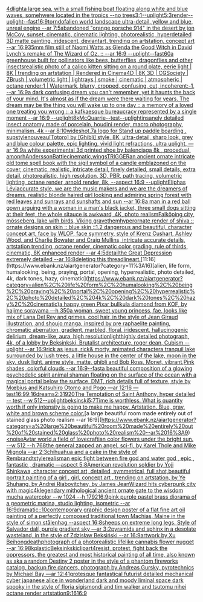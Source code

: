 [4d](https://www.ebank.nz/aiartgenerator?category=4d)[light](https://www.ebank.nz/aiartgenerator?category=light)[a large sea, with a small fishing boat floating along white and blue waves, somehwere located in the tropics --no trees](https://www.ebank.nz/aiartgenerator?category=a%20large%20sea%2C%20with%20a%20small%20fishing%20boat%20floating%20along%20white%20and%20blue%20waves%2C%20somehwere%20located%20in%20the%20tropics%20--no%20trees)[3:1](https://www.ebank.nz/aiartgenerator?category=3%3A1)[--uplight](https://www.ebank.nz/aiartgenerator?category=--uplight)[5:3](https://www.ebank.nz/aiartgenerator?category=5%3A3)[render](https://www.ebank.nz/aiartgenerator?category=render)[--uplight](https://www.ebank.nz/aiartgenerator?category=--uplight)[--fast](https://www.ebank.nz/aiartgenerator?category=--fast)[16:9](https://www.ebank.nz/aiartgenerator?category=16%3A9)[torn](https://www.ebank.nz/aiartgenerator?category=torn)[dof](https://www.ebank.nz/aiartgenerator?category=dof)[alien world landscape ultra-detail, yellow and blue, unreal engine --ar 7:5](https://www.ebank.nz/aiartgenerator?category=alien%20world%20landscape%20ultra-detail%2C%20yellow%20and%20blue%2C%20unreal%20engine%20--ar%207%3A5)[abandoned "orange porsche 914" in the desert by jon McCoy, sunset, cinematic, cinematic lighting, photorealistic, hyperdetailed 3D matte painting, iridescent, deviantart, trending on artstation, concept art --ar 16:9](https://www.ebank.nz/aiartgenerator?category=abandoned%20%22orange%20porsche%20914%22%20in%20the%20desert%20by%20jon%20McCoy%2C%20sunset%2C%20cinematic%2C%20cinematic%20lighting%2C%20photorealistic%2C%20hyperdetailed%203D%20matte%20painting%2C%20iridescent%2C%20deviantart%2C%20trending%20on%20artstation%2C%20concept%20art%20--ar%2016%3A9)[35mm film still of Naomi Watts as Glenda the Good Witch in David Lynch's remake of The Wizard of Oz. :: --ar 16:9 --uplight](https://www.ebank.nz/aiartgenerator?category=35mm%20film%20still%20of%20Naomi%20Watts%20as%20Glenda%20the%20Good%20Witch%20in%20David%20Lynch%27s%20remake%20of%20The%20Wizard%20of%20Oz.%20%3A%3A%20--ar%2016%3A9%20--uplight)[--fast](https://www.ebank.nz/aiartgenerator?category=--fast)[60](https://www.ebank.nz/aiartgenerator?category=60)[a greenhouse built for pollinators like bees, butterflies, dragonflies and other insects](https://www.ebank.nz/aiartgenerator?category=a%20greenhouse%20built%20for%20pollinators%20like%20bees%2C%20butterflies%2C%20dragonflies%20and%20other%20insects)[realistic photo of a calico kitten sitting on a round plate, eerie light | 8K | trending on artstation | Rendered in Cinema4D | 8K 3D | CGSociety | ZBrush | volumetric light | lightrays | smoke | cinematic | atmospheric | octane render:1 | Watermark, blurry, cropped, confusing, cut, incoherent:-1, --ar 16:9](https://www.ebank.nz/aiartgenerator?category=realistic%20photo%20of%20a%20calico%20kitten%20sitting%20on%20a%20round%20plate%2C%20eerie%20light%20%7C%208K%20%7C%20trending%20on%20artstation%20%7C%20Rendered%20in%20Cinema4D%20%7C%208K%203D%20%7C%20CGSociety%20%7C%20ZBrush%20%7C%20volumetric%20light%20%7C%20lightrays%20%7C%20smoke%20%7C%20cinematic%20%7C%20atmospheric%20%7C%20octane%20render%3A1%20%7C%20Watermark%2C%20blurry%2C%20cropped%2C%20confusing%2C%20cut%2C%20incoherent%3A-1%2C%20--ar%2016%3A9)[a dark confusing dream you can't remember, yet it haunts the back of your mind. It's almost as if the dream were there waiting for years. The dream may be the thing you will wake up to one day :: a memory of a loved one treating you wrong :: a kafkaesque bureaucracy represented by a single moment --ar 16:9 --uplight](https://www.ebank.nz/aiartgenerator?category=a%20dark%20confusing%20dream%20you%20can%27t%20remember%2C%20yet%20it%20haunts%20the%20back%20of%20your%20mind.%20It%27s%20almost%20as%20if%20the%20dream%20were%20there%20waiting%20for%20years.%20The%20dream%20may%20be%20the%20thing%20you%20will%20wake%20up%20to%20one%20day%20%3A%3A%20a%20memory%20of%20a%20loved%20one%20treating%20you%20wrong%20%3A%3A%20a%20kafkaesque%20bureaucracy%20represented%20by%20a%20single%20moment%20--ar%2016%3A9%20--uplight)[8k](https://www.ebank.nz/aiartgenerator?category=8k)[McQuarrie](https://www.ebank.nz/aiartgenerator?category=McQuarrie)[--test](https://www.ebank.nz/aiartgenerator?category=--test)[--uplight](https://www.ebank.nz/aiartgenerator?category=--uplight)[insanely detailed insect anatomy made of porcelain, houdini render, macro photography,  minimalism, 4k --ar 8:10](https://www.ebank.nz/aiartgenerator?category=insanely%20detailed%20insect%20anatomy%20made%20of%20porcelain%2C%20houdini%20render%2C%20macro%20photography%2C%20%20minimalism%2C%204k%20--ar%208%3A10)[wideshot](https://www.ebank.nz/aiartgenerator?category=wideshot)[.7](https://www.ebank.nz/aiartgenerator?category=.7)[a logo for Stand up paddle boarding , sup](https://www.ebank.nz/aiartgenerator?category=a%20logo%20for%20Stand%20up%20paddle%20boarding%20%2C%20sup)[style](https://www.ebank.nz/aiartgenerator?category=style)[nouveau](https://www.ebank.nz/aiartgenerator?category=nouveau)[[Totoro] by [Ghibli] style, 8K, ultra-detail, sharp look, grey and blue colour palette, epic lighting, vivid light refractions, ultra uplight, —ar 16:9](https://www.ebank.nz/aiartgenerator?category=%5BTotoro%5D%20by%20%5BGhibli%5D%20style%2C%208K%2C%20ultra-detail%2C%20sharp%20look%2C%20grey%20and%20blue%20colour%20palette%2C%20epic%20lighting%2C%20vivid%20light%20refractions%2C%20ultra%20uplight%2C%20%E2%80%94ar%2016%3A9)[a white experimental 3d printed shoe by balenciaga 8k , procedual, amoprh](https://www.ebank.nz/aiartgenerator?category=a%20white%20experimental%203d%20printed%20shoe%20by%20balenciaga%208k%20%2C%20procedual%2C%20amoprh)[Andersson](https://www.ebank.nz/aiartgenerator?category=Andersson)[Battle](https://www.ebank.nz/aiartgenerator?category=Battle)[cinematic,](https://www.ebank.nz/aiartgenerator?category=cinematic%2C)[wings](https://www.ebank.nz/aiartgenerator?category=wings)[TRIGGER](https://www.ebank.nz/aiartgenerator?category=TRIGGER)[an ancient ornate intricate old tome spell book with the sigil symbol of a candle emblazoned on the cover, cinematic, realistic, intricate detail, finely detailed, small details, extra detail, photorealistic, high resolution, 3D, PBR, path tracing, volumetric lighting, octane render, arnold render, 8k,  --aspect 16:9 --uplight](https://www.ebank.nz/aiartgenerator?category=an%20ancient%20ornate%20intricate%20old%20tome%20spell%20book%20with%20the%20sigil%20symbol%20of%20a%20candle%20emblazoned%20on%20the%20cover%2C%20cinematic%2C%20realistic%2C%20intricate%20detail%2C%20finely%20detailed%2C%20small%20details%2C%20extra%20detail%2C%20photorealistic%2C%20high%20resolution%2C%203D%2C%20PBR%2C%20path%20tracing%2C%20volumetric%20lighting%2C%20octane%20render%2C%20arnold%20render%2C%208k%2C%20%20--aspect%2016%3A9%20--uplight)[Eliphas Lévi](https://www.ebank.nz/aiartgenerator?category=Eliphas%20L%C3%A9vi)[accurate style, we are the music makers and we are the dreamers of dreams, realistic blonde haired girl looking and admiring spring forest with red leaves and sunrays and sunshafts and sun --ar 16:8](https://www.ebank.nz/aiartgenerator?category=accurate%20style%2C%20we%20are%20the%20music%20makers%20and%20we%20are%20the%20dreamers%20of%20dreams%2C%20realistic%20blonde%20haired%20girl%20looking%20and%20admiring%20spring%20forest%20with%20red%20leaves%20and%20sunrays%20and%20sunshafts%20and%20sun%20--ar%2016%3A8)[a man in a red ball gown arguing with a woman in a man's black jacket, three small dogs sitting at their feet, the whole sitauce is awkward, 4K, photo realism](https://www.ebank.nz/aiartgenerator?category=a%20man%20in%20a%20red%20ball%20gown%20arguing%20with%20a%20woman%20in%20a%20man%27s%20black%20jacket%2C%20three%20small%20dogs%20sitting%20at%20their%20feet%2C%20the%20whole%20sitauce%20is%20awkward%2C%204K%2C%20photo%20realism)[Falköping city, mösseberg, lake with birds, Viking grave](https://www.ebank.nz/aiartgenerator?category=Falk%C3%B6ping%20city%2C%20m%C3%B6sseberg%2C%20lake%20with%20birds%2C%20Viking%20grave)[them](https://www.ebank.nz/aiartgenerator?category=them)[hyperornate render of shiva :: ornate designs on skin :: blue skin ::1.2 dangerous and beautiful, character concept art, face by WLOP, face symmetry, style of Krenz Cushart, Ashley Wood, and Charlie Bowater and Craig Mullins, intricate accurate details, artstation trending, octane render, cinematic color grading, rule of thirds, cinematic, 8K enhanced render --ar 4:5](https://www.ebank.nz/aiartgenerator?category=hyperornate%20render%20of%20shiva%20%3A%3A%20ornate%20designs%20on%20skin%20%3A%3A%20blue%20skin%20%3A%3A1.2%20dangerous%20and%20beautiful%2C%20character%20concept%20art%2C%20face%20by%20WLOP%2C%20face%20symmetry%2C%20style%20of%20Krenz%20Cushart%2C%20Ashley%20Wood%2C%20and%20Charlie%20Bowater%20and%20Craig%20Mullins%2C%20intricate%20accurate%20details%2C%20artstation%20trending%2C%20octane%20render%2C%20cinematic%20color%20grading%2C%20rule%20of%20thirds%2C%20cinematic%2C%208K%20enhanced%20render%20--ar%204%3A5)[detail](https://www.ebank.nz/aiartgenerator?category=detail)[the Great Depression extremely detailed --ar 16:8](https://www.ebank.nz/aiartgenerator?category=the%20Great%20Depression%20extremely%20detailed%20--ar%2016%3A8)[deleting this thread](https://www.ebank.nz/aiartgenerator?category=deleting%20this%20thread)[lineart.](https://www.ebank.nz/aiartgenerator?category=lineart.)[11:16](https://www.ebank.nz/aiartgenerator?category=11%3A16)[alien, life form, humalooking, being, praying, portal, opening, hyperrealistic, photo detailed, 4k, dark tones, hazy, cinematic](https://www.ebank.nz/aiartgenerator?category=alien%2C%20life%20form%2C%20humalooking%2C%20being%2C%20praying%2C%20portal%2C%20opening%2C%20hyperrealistic%2C%20photo%20detailed%2C%204k%2C%20dark%20tones%2C%20hazy%2C%20cinematic)[a happy green Pixar bull](https://www.ebank.nz/aiartgenerator?category=a%20happy%20green%20Pixar%20bull)[kula diamond from KOF, by hajime sorayama —h 350](https://www.ebank.nz/aiartgenerator?category=kula%20diamond%20from%20KOF%2C%20by%20hajime%20sorayama%20%E2%80%94h%20350)[a woman, sweet young princess, fae, looks like mix of Lana Del Rey and grimes, cool hair, in the style of Jean Giraud illustration, and shoujo manga, inspired by pre raphaelite painting, chromatic aberration, gradient, marbled, floral, iridescent, hallucinogenic delirium, dream-like, aura, high resolution](https://www.ebank.nz/aiartgenerator?category=a%20woman%2C%20sweet%20young%20princess%2C%20fae%2C%20looks%20like%20mix%20of%20Lana%20Del%20Rey%20and%20grimes%2C%20cool%20hair%2C%20in%20the%20style%20of%20Jean%20Giraud%20illustration%2C%20and%20shoujo%20manga%2C%20inspired%20by%20pre%20raphaelite%20painting%2C%20chromatic%20aberration%2C%20gradient%2C%20marbled%2C%20floral%2C%20iridescent%2C%20hallucinogenic%20delirium%2C%20dream-like%2C%20aura%2C%20high%20resolution)[light](https://www.ebank.nz/aiartgenerator?category=light)[highly detailed photograph, 4k, of a lobby by Beksinkski, Brutalist architecture, roger dean, Cubism  --uplight --ar 16:9](https://www.ebank.nz/aiartgenerator?category=highly%20detailed%20photograph%2C%204k%2C%20of%20a%20lobby%20by%20Beksinkski%2C%20Brutalist%20architecture%2C%20roger%20dean%2C%20Cubism%20%20--uplight%20--ar%2016%3A9)[rick as jesus, rick& morty, animated character](https://www.ebank.nz/aiartgenerator?category=rick%20as%20jesus%2C%20rick%26%20morty%2C%20animated%20character)[a tranquil lake surrounded by lush trees, a little house in the center of the lake, moon in the sky, dusk light, anime style, matte, ghibli and Bob Ross, Monet, vibrant,Pink shades, colorful clouds --ar 16:9](https://www.ebank.nz/aiartgenerator?category=a%20tranquil%20lake%20surrounded%20by%20lush%20trees%2C%20a%20little%20house%20in%20the%20center%20of%20the%20lake%2C%20moon%20in%20the%20sky%2C%20dusk%20light%2C%20anime%20style%2C%20matte%2C%20ghibli%20and%20Bob%20Ross%2C%20Monet%2C%20vibrant%2CPink%20shades%2C%20colorful%20clouds%20--ar%2016%3A9)[--fast](https://www.ebank.nz/aiartgenerator?category=--fast)[a beautiful composition of a glowing psychedelic spirit animal shaman floating on the surface of the ocean with a magical portal below the surface, DMT,  rich details full of texture, style by Mœbius and Katsuhiro Otomo and Pogo —ar 12:16 —test](https://www.ebank.nz/aiartgenerator?category=a%20beautiful%20composition%20of%20a%20glowing%20psychedelic%20spirit%20animal%20shaman%20floating%20on%20the%20surface%20of%20the%20ocean%20with%20a%20magical%20portal%20below%20the%20surface%2C%20DMT%2C%20%20rich%20details%20full%20of%20texture%2C%20style%20by%20M%C5%93bius%20and%20Katsuhiro%20Otomo%20and%20Pogo%20%E2%80%94ar%2012%3A16%20%E2%80%94test)[16:9](https://www.ebank.nz/aiartgenerator?category=16%3A9)[9:16](https://www.ebank.nz/aiartgenerator?category=9%3A16)[dreams](https://www.ebank.nz/aiartgenerator?category=dreams)[2:3](https://www.ebank.nz/aiartgenerator?category=2%3A3)[1920](https://www.ebank.nz/aiartgenerator?category=1920)[The Temptation of Saint Anthony, hyper detailed -- test --w 512](https://www.ebank.nz/aiartgenerator?category=The%20Temptation%20of%20Saint%20Anthony%2C%20hyper%20detailed%20--%20test%20--w%20512)[--uplight](https://www.ebank.nz/aiartgenerator?category=--uplight)[beksinski](https://www.ebank.nz/aiartgenerator?category=beksinski)[5:7](https://www.ebank.nz/aiartgenerator?category=5%3A7)[Time is worthless. What is quantity worth if only intensity is going to make me happy. Artstation. Blue, gray, white and brown scheme color.](https://www.ebank.nz/aiartgenerator?category=Time%20is%20worthless.%20What%20is%20quantity%20worth%20if%20only%20intensity%20is%20going%20to%20make%20me%20happy.%20Artstation.%20Blue%2C%20gray%2C%20white%20and%20brown%20scheme%20color.)[a large beautiful room made entirely out of stained glass photo realism --ar 16:9](https://www.ebank.nz/aiartgenerator?category=a%20large%20beautiful%20room%20made%20entirely%20out%20of%20stained%20glass%20photo%20realism%20--ar%2016%3A9)[<noise](https://www.ebank.nz/aiartgenerator?category=%3Cnoise)[Avtar world,a field of lovecraftian color flowers under the bright sun. --w 512 --h 768](https://www.ebank.nz/aiartgenerator?category=Avtar%20world%2Ca%20field%20of%20lovecraftian%20color%20flowers%20under%20the%20bright%20sun.%20--w%20512%20--h%20768)[the general zapped an angel, sci-fi, by Karel Thole and Mike Mignola --ar 2:3](https://www.ebank.nz/aiartgenerator?category=the%20general%20zapped%20an%20angel%2C%20sci-fi%2C%20by%20Karel%20Thole%20and%20Mike%20Mignola%20--ar%202%3A3)[chihuahua and a cake in the style of Rembrandt](https://www.ebank.nz/aiartgenerator?category=chihuahua%20and%20a%20cake%20in%20the%20style%20of%20Rembrandt)[style](https://www.ebank.nz/aiartgenerator?category=style)[realism](https://www.ebank.nz/aiartgenerator?category=realism)[an epic fight between fire god and water god , epic , fantastic , dramatic —aspect 5:8](https://www.ebank.nz/aiartgenerator?category=an%20epic%20fight%20between%20fire%20god%20and%20water%20god%20%2C%20epic%20%2C%20fantastic%20%2C%20dramatic%20%E2%80%94aspect%205%3A8)[American revolution soldier by Yoji Shinkawa, character concept art, detailed, symmetrical, full shot,](https://www.ebank.nz/aiartgenerator?category=American%20revolution%20soldier%20by%20Yoji%20Shinkawa%2C%20character%20concept%20art%2C%20detailed%2C%20symmetrical%2C%20full%20shot%2C)[beautiful portrait painting of a girl , girl, concept art , trending on artstation, by Ye Shuhang, by Andrei Riabovitchev, by James Jean](https://www.ebank.nz/aiartgenerator?category=beautiful%20portrait%20painting%20of%20a%20girl%20%2C%20girl%2C%20concept%20art%20%2C%20trending%20on%20artstation%2C%20by%20Ye%20Shuhang%2C%20by%20Andrei%20Riabovitchev%2C%20by%20James%20Jean)[Wizard hits cyberpunk city with magic](https://www.ebank.nz/aiartgenerator?category=Wizard%20hits%20cyberpunk%20city%20with%20magic)[4k](https://www.ebank.nz/aiartgenerator?category=4k)[legendary mithological ancient ornate gate to the wisdom mucha watercolor --w 1024 --h 1792](https://www.ebank.nz/aiartgenerator?category=legendary%20mithological%20ancient%20ornate%20gate%20to%20the%20wisdom%20mucha%20watercolor%20--w%201024%20--h%201792)[16:9](https://www.ebank.nz/aiartgenerator?category=16%3A9)[pink purple pastel brass diorama of a geometric marina, studio lighting, isometric --ar 16:9](https://www.ebank.nz/aiartgenerator?category=pink%20purple%20pastel%20brass%20diorama%20of%20a%20geometric%20marina%2C%20studio%20lighting%2C%20isometric%20--ar%2016%3A9)[dramatic::10](https://www.ebank.nz/aiartgenerator?category=dramatic%3A%3A10)[contemporary graphic design poster of a flat fine art oil painting of a perfectly composed traditional town Machias, Maine in the style of simon stålenhag --aspect 16:8](https://www.ebank.nz/aiartgenerator?category=contemporary%20graphic%20design%20poster%20of%20a%20flat%20fine%20art%20oil%20painting%20of%20a%20perfectly%20composed%20traditional%20town%20Machias%2C%20Maine%20in%20the%20style%20of%20simon%20st%C3%A5lenhag%20--aspect%2016%3A8)[sheeps on extreme long legs. Style of Salvador dalí, purple gradient sky —ar 3:2](https://www.ebank.nz/aiartgenerator?category=sheeps%20on%20extreme%20long%20legs.%20Style%20of%20Salvador%20dal%C3%AD%2C%20purple%20gradient%20sky%20%E2%80%94ar%203%3A2)[pyramids and sphinx in a desolate wasteland, in the style of Zdzisław Beksiński --ar 16:9](https://www.ebank.nz/aiartgenerator?category=pyramids%20and%20sphinx%20in%20a%20desolate%20wasteland%2C%20in%20the%20style%20of%20Zdzis%C5%82aw%20Beksi%C5%84ski%20--ar%2016%3A9)[artwork by Xu Beihong](https://www.ebank.nz/aiartgenerator?category=artwork%20by%20Xu%20Beihong)[death](https://www.ebank.nz/aiartgenerator?category=death)[photograph of a photorealistic lifelike cannabis flower nugget --ar 16:9](https://www.ebank.nz/aiartgenerator?category=photograph%20of%20a%20photorealistic%20lifelike%20cannabis%20flower%20nugget%20--ar%2016%3A9)[8k](https://www.ebank.nz/aiartgenerator?category=8k)[plastic](https://www.ebank.nz/aiartgenerator?category=plastic)[Beksinkski](https://www.ebank.nz/aiartgenerator?category=Beksinkski)[clipart](https://www.ebank.nz/aiartgenerator?category=clipart)[4](https://www.ebank.nz/aiartgenerator?category=4)[resist, protest, fight back the oppressors, the greatest and most historical painting of all time, also known as aka a random Destiny 2 poster in the style of a phantom fireworks catalog, backup fire dancers, photograph by Andreas Gursky, pyrotechnics by Michael Bay —ar 12:41](https://www.ebank.nz/aiartgenerator?category=resist%2C%20protest%2C%20fight%20back%20the%20oppressors%2C%20the%20greatest%20and%20most%20historical%20painting%20of%20all%20time%2C%20also%20known%20as%20aka%20a%20random%20Destiny%202%20poster%20in%20the%20style%20of%20a%20phantom%20fireworks%20catalog%2C%20backup%20fire%20dancers%2C%20photograph%20by%20Andreas%20Gursky%2C%20pyrotechnics%20by%20Michael%20Bay%20%E2%80%94ar%2012%3A41)[grotesque fantastical futurist detailed mechanical cyber japanese alice in wonderland dark and moody liminal space dark spooky in the style of floria sigismondi and tim walker and tsutomu nihei octane render artstation](https://www.ebank.nz/aiartgenerator?category=grotesque%20fantastical%20futurist%20detailed%20mechanical%20cyber%20japanese%20alice%20in%20wonderland%20dark%20and%20moody%20liminal%20space%20dark%20spooky%20in%20the%20style%20of%20floria%20sigismondi%20and%20tim%20walker%20and%20tsutomu%20nihei%20octane%20render%20artstation)[9:16](https://www.ebank.nz/aiartgenerator?category=9%3A16)[16:9](https://www.ebank.nz/aiartgenerator?category=16%3A9)